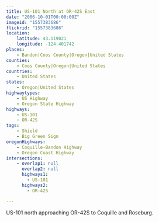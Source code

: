 ```yaml
---
title: US-101 North at OR-42S East
date: "2006-10-01T00:00:00Z"
imageid: "1557383686"
flickrid: "1557383686"
location:
    latitude: 43.119021
    longitude: -124.401742
places:
    - Bandon|Coos County|Oregon|United States
counties:
    - Coos County|Oregon|United States
countries:
    - United States
states:
    - Oregon|United States
highwaytypes:
    - US Highway
    - Oregon State Highway
highways:
    - US-101
    - OR-42S
tags:
    - Shield
    - Big Green Sign
oregonHighways:
    - Coquille-Bandon Highway
    - Oregon Coast Highway
intersections:
    - overlap1: null
      overlap2: null
      highways1:
        - US-101
      highways2:
        - OR-42S

---
```

US-101 north approaching OR-42S to Coquille and Roseburg.